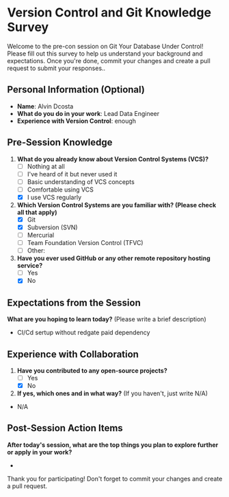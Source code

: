 # Version Control and Git Knowledge Survey

Welcome to the pre-con session on Git Your Database Under Control! Please fill out this survey to help us understand your background and expectations. Once you're done, commit your changes and create a pull request to submit your responses..

## Personal Information (Optional)
- **Name**: Alvin Dcosta
- **What do you do in your work**: Lead Data Engineer
- **Experience with Version Control**: enough

## Pre-Session Knowledge
1. **What do you already know about Version Control Systems (VCS)?**
   - [ ] Nothing at all
   - [ ] I've heard of it but never used it
   - [ ] Basic understanding of VCS concepts
   - [ ] Comfortable using VCS
   - [X] I use VCS regularly

2. **Which Version Control Systems are you familiar with? (Please check all that apply)**
   - [X] Git
   - [X] Subversion (SVN)
   - [ ] Mercurial
   - [ ] Team Foundation Version Control (TFVC)
   - [ ] Other: 

3. **Have you ever used GitHub or any other remote repository hosting service?**
   - [ ] Yes
   - [X] No

## Expectations from the Session
**What are you hoping to learn today?** (Please write a brief description)

- CI/Cd sertup without redgate paid dependency

## Experience with Collaboration
1. **Have you contributed to any open-source projects?**
   - [ ] Yes
   - [X] No

2. **If yes, which ones and in what way?** (If you haven't, just write N/A)

- N/A

## Post-Session Action Items
**After today's session, what are the top things you plan to explore further or apply in your work?**

- 

Thank you for participating! Don't forget to commit your changes and create a pull request.
